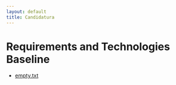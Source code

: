 ```yaml
---
layout: default
title: Candidatura
---
```

# Requirements and Technologies Baseline
- [empty.txt](./empty.txt)
